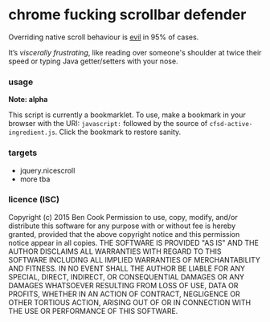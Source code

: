 # chrome fucking scrollbar defender

Overriding native scroll behaviour is [evil][0] in 95% of cases.

It’s *viscerally frustrating*, like reading over someone's 
shoulder at twice their speed or typing Java getter/setters 
with your nose.

### usage

**Note: alpha**

This script is currently a bookmarklet. To use, make a bookmark 
in your browser with the URI: `javascript:` followed by the source 
of `cfsd-active-ingredient.js`. Click the bookmark to restore sanity.

### targets

- jquery.nicescroll
- more tba


### licence (ISC)

Copyright (c) 2015 Ben Cook
Permission to use, copy, modify, and/or distribute this software for any purpose with or without fee is hereby granted, provided that the above copyright notice and this permission notice appear in all copies.
THE SOFTWARE IS PROVIDED "AS IS" AND THE AUTHOR DISCLAIMS ALL WARRANTIES WITH REGARD TO THIS SOFTWARE INCLUDING ALL IMPLIED WARRANTIES OF MERCHANTABILITY AND FITNESS. IN NO EVENT SHALL THE AUTHOR BE LIABLE FOR ANY SPECIAL, DIRECT, INDIRECT, OR CONSEQUENTIAL DAMAGES OR ANY DAMAGES WHATSOEVER RESULTING FROM LOSS OF USE, DATA OR PROFITS, WHETHER IN AN ACTION OF CONTRACT, NEGLIGENCE OR OTHER TORTIOUS ACTION, ARISING OUT OF OR IN CONNECTION WITH THE USE OR PERFORMANCE OF THIS SOFTWARE.


[0]: http://jordankoschei.com/why-scrolljacking-is-a-problem/
